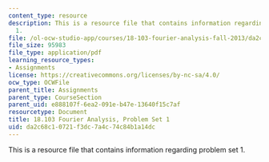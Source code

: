 ```yaml
---
content_type: resource
description: This is a resource file that contains information regarding problem set
  1.
file: /ol-ocw-studio-app/courses/18-103-fourier-analysis-fall-2013/da2c68c10721f3dc7a4c74c84b1a14dc_MIT18_103F13_pset1.pdf
file_size: 95983
file_type: application/pdf
learning_resource_types:
- Assignments
license: https://creativecommons.org/licenses/by-nc-sa/4.0/
ocw_type: OCWFile
parent_title: Assignments
parent_type: CourseSection
parent_uid: e888107f-6ea2-091e-b47e-13640f15c7af
resourcetype: Document
title: 18.103 Fourier Analysis, Problem Set 1
uid: da2c68c1-0721-f3dc-7a4c-74c84b1a14dc
---
```

This is a resource file that contains information regarding problem set 1.